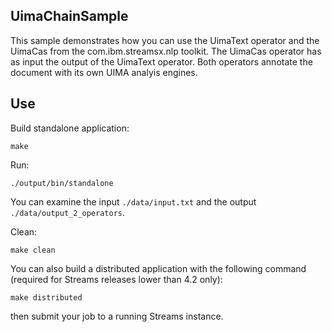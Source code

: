 ## UimaChainSample

This sample demonstrates how you can use the UimaText operator and the UimaCas from the com.ibm.streamsx.nlp toolkit.
The UimaCas operator has as input the output of the UimaText operator. Both operators annotate the document with its own UIMA analyis engines.

## Use

Build standalone application:

`make`

Run:

`./output/bin/standalone`

You can examine the input `./data/input.txt` and the output `./data/output_2_operators`.

Clean:

`make clean`

You can also build a distributed application with the following command (required for Streams releases lower than 4.2 only):

`make distributed`

then submit your job to a running Streams instance.
